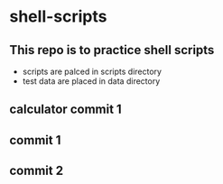 # shell-scripts

## This repo is to practice shell scripts 
* scripts are palced in scripts directory 
* test data are placed in data directory
## calculator commit 1 
## commit 1
## commit 2
